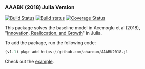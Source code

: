 ### AAABK (2018) Julia Version
[![Build Status](https://travis-ci.com/aharoun/AAABK2018.jl.svg?branch=master)](https://travis-ci.com/aharoun/AAABK2018.jl)
[![Build status](https://ci.appveyor.com/api/projects/status/kekgf9f10c6p2mro/branch/master?svg=true)](https://ci.appveyor.com/project/aharoun/aaabk2018-jl/branch/master)
[![Coverage Status](https://coveralls.io/repos/github/aharoun/AAABK2018.jl/badge.svg)](https://coveralls.io/github/aharoun/AAABK2018.jl)

This package solves the baseline model in Acemoglu et al (2018), "[Innovation, Reallocation, and Growth](https://www.harunalp.net/files/papers/aer.20130470.pdf)" in Julia.

To add the package, run the following code:
``` julia
(v1.1) pkg> add https://github.com/aharoun/AAABK2018.jl
```
Check out the [example](https://github.com/aharoun/AAABK2018.jl/blob/master/examples/solveModel.jl). 

